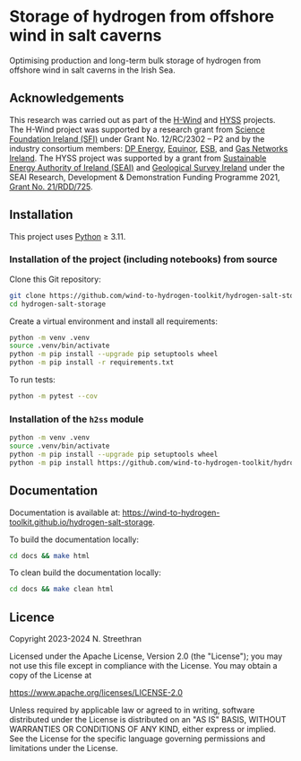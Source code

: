 # Storage of hydrogen from offshore wind in salt caverns

Optimising production and long-term bulk storage of hydrogen from offshore wind in salt caverns in the Irish Sea.

## Acknowledgements

This research was carried out as part of the [H-Wind](https://www.marei.ie/project/h-wind) and [HYSS](https://hyss.ie/) projects.
The H-Wind project was supported by a research grant from [Science Foundation Ireland (SFI)](https://www.sfi.ie/) under Grant No. 12/RC/2302 – P2 and by the industry consortium members: [DP Energy](https://dpenergy.com/), [Equinor](https://www.equinor.com/), [ESB](https://esb.ie/), and [Gas Networks Ireland](https://www.gasnetworks.ie/).
The HYSS project was supported by a grant from [Sustainable Energy Authority of Ireland (SEAI)](https://www.seai.ie/) and [Geological Survey Ireland](https://www.gsi.ie/) under the SEAI Research, Development & Demonstration Funding Programme 2021, [Grant No. 21/RDD/725](https://www.seai.ie/seai-research/research-database/research-projects/details/hydrogen-salt-storage-assessment-hyss).

## Installation

This project uses [Python](https://www.python.org/) ≥ 3.11.

### Installation of the project (including notebooks) from source

Clone this Git repository:

```sh
git clone https://github.com/wind-to-hydrogen-toolkit/hydrogen-salt-storage.git
cd hydrogen-salt-storage
```

Create a virtual environment and install all requirements:

```sh
python -m venv .venv
source .venv/bin/activate
python -m pip install --upgrade pip setuptools wheel
python -m pip install -r requirements.txt
```

To run tests:

```sh
python -m pytest --cov
```

### Installation of the `h2ss` module

```sh
python -m venv .venv
source .venv/bin/activate
python -m pip install --upgrade pip setuptools wheel
python -m pip install https://github.com/wind-to-hydrogen-toolkit/hydrogen-salt-storage/archive/refs/heads/main.zip
```

## Documentation

Documentation is available at: <https://wind-to-hydrogen-toolkit.github.io/hydrogen-salt-storage>.

To build the documentation locally:

```sh
cd docs && make html
```

To clean build the documentation locally:

```sh
cd docs && make clean html
```

## Licence

Copyright 2023-2024 N. Streethran

Licensed under the Apache License, Version 2.0 (the "License"); you may not use this file except in compliance with the License. You may obtain a copy of the License at

<https://www.apache.org/licenses/LICENSE-2.0>

Unless required by applicable law or agreed to in writing, software distributed under the License is distributed on an "AS IS" BASIS, WITHOUT WARRANTIES OR CONDITIONS OF ANY KIND, either express or implied. See the License for the specific language governing permissions and limitations under the License.
